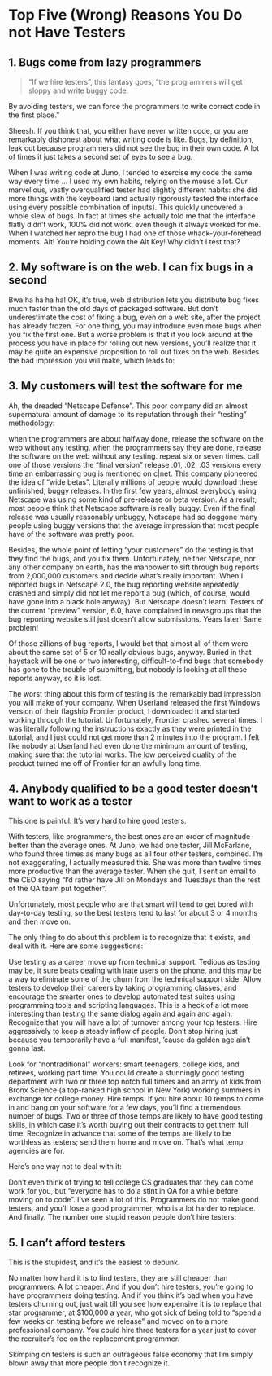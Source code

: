 # Top Five (Wrong) Reasons You Do not Have Testers

<!-- https://www.joelonsoftware.com/2000/04/30/top-five-wrong-reasons-you-dont-have-testers/ -->

## 1. Bugs come from lazy programmers

> “If we hire testers”, this fantasy goes, “the programmers will get sloppy and write buggy code.

By avoiding testers, we can force the programmers to write correct code in the first place.”

Sheesh. If you think that, you either have never written code, or you are remarkably dishonest about what writing code is like. Bugs, by definition, leak out because programmers did not see the bug in their own code. A lot of times it just takes a second set of eyes to see a bug.

When I was writing code at Juno, I tended to exercise my code the same way every time … I used my own habits, relying on the mouse a lot. Our marvellous, vastly overqualified tester had slightly different habits: she did more things with the keyboard (and actually rigorously tested the interface using every possible combination of inputs). This quickly uncovered a whole slew of bugs. In fact at times she actually told me that the interface flatly didn’t work, 100% did not work, even though it always worked for me. When I watched her repro the bug I had one of those whack-your-forehead moments. Alt! You’re holding down the Alt Key! Why didn’t I test that?

## 2. My software is on the web. I can fix bugs in a second

Bwa ha ha ha ha! OK, it’s true, web distribution lets you distribute bug fixes much faster than the old days of packaged software. But don’t underestimate the cost of fixing a bug, even on a web site, after the project has already frozen. For one thing, you may introduce even more bugs when you fix the first one. But a worse problem is that if you look around at the process you have in place for rolling out new versions, you’ll realize that it may be quite an expensive proposition to roll out fixes on the web. Besides the bad impression you will make, which leads to:

## 3. My customers will test the software for me

Ah, the dreaded “Netscape Defense”. This poor company did an almost supernatural amount of damage to its reputation through their “testing” methodology:

when the programmers are about halfway done, release the software on the web without any testing.
when the programmers say they are done, release the software on the web without any testing.
repeat six or seven times.
call one of those versions the “final version”
release .01, .02, .03 versions every time an embarrassing bug is mentioned on c|net.
This company pioneered the idea of “wide betas”. Literally millions of people would download these unfinished, buggy releases. In the first few years, almost everybody using Netscape was using some kind of pre-release or beta version. As a result, most people think that Netscape software is really buggy. Even if the final release was usually reasonably unbuggy, Netscape had so doggone many people using buggy versions that the average impression that most people have of the software was pretty poor.

Besides, the whole point of letting “your customers” do the testing is that they find the bugs, and you fix them. Unfortunately, neither Netscape, nor any other company on earth, has the manpower to sift through bug reports from 2,000,000 customers and decide what’s really important. When I reported bugs in Netscape 2.0, the bug reporting website repeatedly crashed and simply did not let me report a bug (which, of course, would have gone into a black hole anyway). But Netscape doesn’t learn. Testers of the current “preview” version, 6.0, have complained in newsgroups that the bug reporting website still just doesn’t allow submissions. Years later! Same problem!

Of those zillions of bug reports, I would bet that almost all of them were about the same set of 5 or 10 really obvious bugs, anyway. Buried in that haystack will be one or two interesting, difficult-to-find bugs that somebody has gone to the trouble of submitting, but nobody is looking at all these reports anyway, so it is lost.

The worst thing about this form of testing is the remarkably bad impression you will make of your company. When Userland released the first Windows version of their flagship Frontier product, I downloaded it and started working through the tutorial. Unfortunately, Frontier crashed several times. I was literally following the instructions exactly as they were printed in the tutorial, and I just could not get more than 2 minutes into the program. I felt like nobody at Userland had even done the minimum amount of testing, making sure that the tutorial works. The low perceived quality of the product turned me off of Frontier for an awfully long time.

## 4. Anybody qualified to be a good tester doesn’t want to work as a tester

This one is painful. It’s very hard to hire good testers.

With testers, like programmers, the best ones are an order of magnitude better than the average ones. At Juno, we had one tester, Jill McFarlane, who found three times as many bugs as all four other testers, combined. I’m not exaggerating, I actually measured this. She was more than twelve times more productive than the average tester. When she quit, I sent an email to the CEO saying “I’d rather have Jill on Mondays and Tuesdays than the rest of the QA team put together”.

Unfortunately, most people who are that smart will tend to get bored with day-to-day testing, so the best testers tend to last for about 3 or 4 months and then move on.

The only thing to do about this problem is to recognize that it exists, and deal with it. Here are some suggestions:

Use testing as a career move up from technical support. Tedious as testing may be, it sure beats dealing with irate users on the phone, and this may be a way to eliminate some of the churn from the technical support side.
Allow testers to develop their careers by taking programming classes, and encourage the smarter ones to develop automated test suites using programming tools and scripting languages. This is a heck of a lot more interesting than testing the same dialog again and again and again.
Recognize that you will have a lot of turnover among your top testers. Hire aggressively to keep a steady inflow of people. Don’t stop hiring just because you temporarily have a full manifest, ’cause da golden age ain’t gonna last.

Look for “nontraditional” workers: smart teenagers, college kids, and retirees, working part time. You could create a stunningly good testing department with two or three top notch full timers and an army of kids from Bronx Science (a top-ranked high school in New York) working summers in exchange for college money.
Hire temps. If you hire about 10 temps to come in and bang on your software for a few days, you’ll find a tremendous number of bugs. Two or three of those temps are likely to have good testing skills, in which case it’s worth buying out their contracts to get them full time. Recognize in advance that some of the temps are likely to be worthless as testers; send them home and move on. That’s what temp agencies are for.

Here’s one way not to deal with it:

Don’t even think of trying to tell college CS graduates that they can come work for you, but “everyone has to do a stint in QA for a while before moving on to code”. I’ve seen a lot of this. Programmers do not make good testers, and you’ll lose a good programmer, who is a lot harder to replace.
And finally. The number one stupid reason people don’t hire testers:

## 5. I can’t afford testers

This is the stupidest, and it’s the easiest to debunk.

No matter how hard it is to find testers, they are still cheaper than programmers. A lot cheaper. And if you don’t hire testers, you’re going to have programmers doing testing. And if you think it’s bad when you have testers churning out, just wait till you see how expensive it is to replace that star programmer, at $100,000 a year, who got sick of being told to “spend a few weeks on testing before we release” and moved on to a more professional company. You could hire three testers for a year just to cover the recruiter’s fee on the replacement programmer.

Skimping on testers is such an outrageous false economy that I’m simply blown away that more people don’t recognize it.
